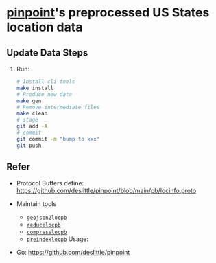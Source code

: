 # [pinpoint](https://github.com/deslittle/pinpoint)'s preprocessed US States location data


## Update Data Steps

1. Run:

   ```bash
   # Install cli tools
   make install
   # Produce new data
   make gen
   # Remove intermediate files
   make clean
   # stage
   git add -A
   # commit
   git commit -m "bump to xxx"
   git push
   ```

## Refer

- Protocol Buffers define: <https://github.com/deslittle/pinpoint/blob/main/pb/locinfo.proto>
- Maintain tools
  - [`geojson2locpb`](https://github.com/deslittle/pinpoint/tree/main/cmd/geojson2locpb)
  - [`reducelocpb`](https://github.com/deslittle/pinpoint/tree/main/cmd/reducelocpb)
  - [`compresslocpb`](https://github.com/deslittle/pinpoint/tree/main/cmd/compresslocpb)
  - [`preindexlocpb`](https://github.com/deslittle/pinpoint/tree/main/cmd/preindexlocpb)
Usage:

- Go: <https://github.com/deslittle/pinpoint>
